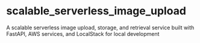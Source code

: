 # scalable_serverless_image_upload
A scalable serverless image upload, storage, and retrieval service built with FastAPI, AWS services, and LocalStack for local development
